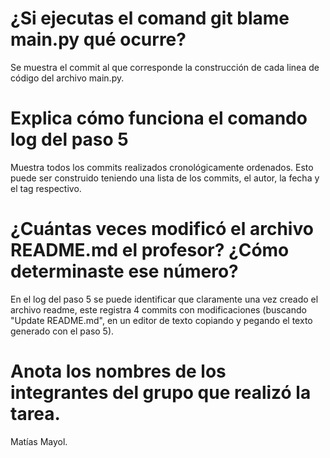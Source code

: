 # ¿Si ejecutas el comand git blame main.py qué ocurre?
Se muestra el commit al que corresponde la construcción de cada linea de código del archivo main.py. 

# Explica cómo funciona el comando log del paso 5
Muestra todos los commits realizados cronológicamente ordenados. Esto puede ser construido teniendo una lista de los commits, el autor, la fecha y el tag respectivo. 

# ¿Cuántas veces modificó el archivo README.md el profesor? ¿Cómo determinaste ese número?
En el log del paso 5 se puede identificar que claramente una vez creado el archivo readme, este registra 4 commits con modificaciones (buscando "Update README.md", en un editor de texto copiando y pegando el texto generado con el paso 5). 

# Anota los nombres de los integrantes del grupo que realizó la tarea.
Matías Mayol. 